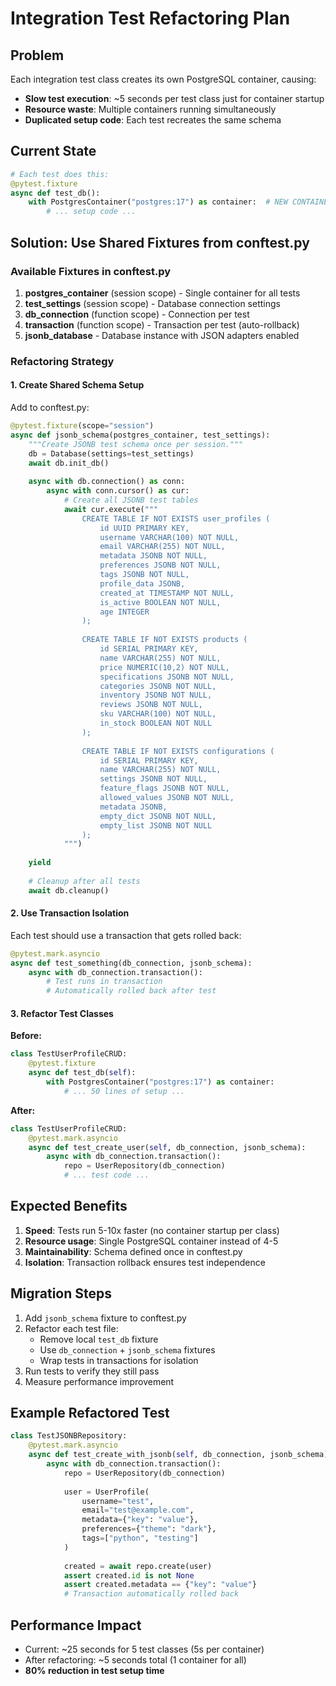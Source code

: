 # Integration Test Refactoring Plan

## Problem
Each integration test class creates its own PostgreSQL container, causing:
- **Slow test execution**: ~5 seconds per test class just for container startup
- **Resource waste**: Multiple containers running simultaneously
- **Duplicated setup code**: Each test recreates the same schema

## Current State
```python
# Each test does this:
@pytest.fixture
async def test_db():
    with PostgresContainer("postgres:17") as container:  # NEW CONTAINER!
        # ... setup code ...
```

## Solution: Use Shared Fixtures from conftest.py

### Available Fixtures in conftest.py
1. **postgres_container** (session scope) - Single container for all tests
2. **test_settings** (session scope) - Database connection settings
3. **db_connection** (function scope) - Connection per test
4. **transaction** (function scope) - Transaction per test (auto-rollback)
5. **jsonb_database** - Database instance with JSON adapters enabled

### Refactoring Strategy

#### 1. Create Shared Schema Setup
Add to conftest.py:
```python
@pytest.fixture(scope="session")
async def jsonb_schema(postgres_container, test_settings):
    """Create JSONB test schema once per session."""
    db = Database(settings=test_settings)
    await db.init_db()
    
    async with db.connection() as conn:
        async with conn.cursor() as cur:
            # Create all JSONB test tables
            await cur.execute("""
                CREATE TABLE IF NOT EXISTS user_profiles (
                    id UUID PRIMARY KEY,
                    username VARCHAR(100) NOT NULL,
                    email VARCHAR(255) NOT NULL,
                    metadata JSONB NOT NULL,
                    preferences JSONB NOT NULL,
                    tags JSONB NOT NULL,
                    profile_data JSONB,
                    created_at TIMESTAMP NOT NULL,
                    is_active BOOLEAN NOT NULL,
                    age INTEGER
                );
                
                CREATE TABLE IF NOT EXISTS products (
                    id SERIAL PRIMARY KEY,
                    name VARCHAR(255) NOT NULL,
                    price NUMERIC(10,2) NOT NULL,
                    specifications JSONB NOT NULL,
                    categories JSONB NOT NULL,
                    inventory JSONB NOT NULL,
                    reviews JSONB NOT NULL,
                    sku VARCHAR(100) NOT NULL,
                    in_stock BOOLEAN NOT NULL
                );
                
                CREATE TABLE IF NOT EXISTS configurations (
                    id SERIAL PRIMARY KEY,
                    name VARCHAR(255) NOT NULL,
                    settings JSONB NOT NULL,
                    feature_flags JSONB NOT NULL,
                    allowed_values JSONB NOT NULL,
                    metadata JSONB,
                    empty_dict JSONB NOT NULL,
                    empty_list JSONB NOT NULL
                );
            """)
    
    yield
    
    # Cleanup after all tests
    await db.cleanup()
```

#### 2. Use Transaction Isolation
Each test should use a transaction that gets rolled back:
```python
@pytest.mark.asyncio
async def test_something(db_connection, jsonb_schema):
    async with db_connection.transaction():
        # Test runs in transaction
        # Automatically rolled back after test
```

#### 3. Refactor Test Classes

**Before:**
```python
class TestUserProfileCRUD:
    @pytest.fixture
    async def test_db(self):
        with PostgresContainer("postgres:17") as container:
            # ... 50 lines of setup ...
```

**After:**
```python
class TestUserProfileCRUD:
    @pytest.mark.asyncio
    async def test_create_user(self, db_connection, jsonb_schema):
        async with db_connection.transaction():
            repo = UserRepository(db_connection)
            # ... test code ...
```

## Expected Benefits

1. **Speed**: Tests run 5-10x faster (no container startup per class)
2. **Resource usage**: Single PostgreSQL container instead of 4-5
3. **Maintainability**: Schema defined once in conftest.py
4. **Isolation**: Transaction rollback ensures test independence

## Migration Steps

1. Add `jsonb_schema` fixture to conftest.py
2. Refactor each test file:
   - Remove local `test_db` fixture
   - Use `db_connection` + `jsonb_schema` fixtures
   - Wrap tests in transactions for isolation
3. Run tests to verify they still pass
4. Measure performance improvement

## Example Refactored Test
```python
class TestJSONBRepository:
    @pytest.mark.asyncio
    async def test_create_with_jsonb(self, db_connection, jsonb_schema):
        async with db_connection.transaction():
            repo = UserRepository(db_connection)
            
            user = UserProfile(
                username="test",
                email="test@example.com",
                metadata={"key": "value"},
                preferences={"theme": "dark"},
                tags=["python", "testing"]
            )
            
            created = await repo.create(user)
            assert created.id is not None
            assert created.metadata == {"key": "value"}
            # Transaction automatically rolled back
```

## Performance Impact
- Current: ~25 seconds for 5 test classes (5s per container)
- After refactoring: ~5 seconds total (1 container for all)
- **80% reduction in test setup time**